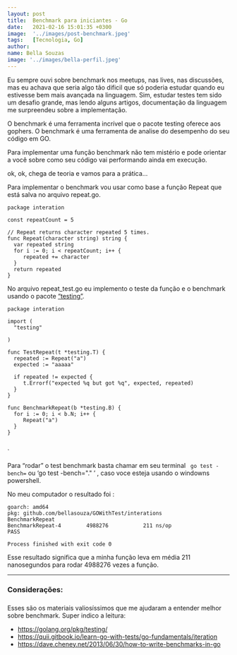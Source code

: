 ```yaml
---
layout: post
title:  Benchmark para iniciantes - Go
date:   2021-02-16 15:01:35 +0300
image:  '../images/post-benchmark.jpeg'
tags:   [Tecnologia, Go]
author: 
name: Bella Souzas
image: '../images/bella-perfil.jpeg'
---
```

Eu sempre ouvi sobre benchmark nos meetups, nas lives, nas discussões, mas eu achava que seria algo tão dificil que só poderia estudar quando eu estivesse bem mais avançada na linguagem. Sim, estudar testes tem sido um desafio grande, mas lendo alguns artigos, documentação da linguagem me surpreendeu sobre a implementação.

O benchmark é uma ferramenta incrível que o pacote testing oferece aos gophers. O benchmark é uma ferramenta de analise do desempenho do seu código em GO.

Para implementar uma função benchmark não tem mistério e pode orientar a você sobre como seu código vai performando ainda em execução.

ok, ok, chega de teoria e vamos para a prática…

Para implementar o benchmark vou usar como base a função Repeat que está salva no arquivo repeat.go.

~~~golang
package interation
 
const repeatCount = 5
 
// Repeat returns character repeated 5 times.
func Repeat(character string) string {
  var repeated string
  for i := 0; i < repeatCount; i++ {
     repeated += character
  }
  return repeated
}
 ~~~


No arquivo repeat_test.go eu implemento o teste da função e o  benchmark usando o pacote  [“testing”](https://golang.org/pkg/testing/ ).

~~~golang 
package interation
 
import (
  "testing"
 
)
 
func TestRepeat(t *testing.T) {
  repeated := Repeat("a")
  expected := "aaaaa"
 
  if repeated != expected {
     t.Errorf("expected %q but got %q", expected, repeated)
  }
}
 
func BenchmarkRepeat(b *testing.B) {
  for i := 0; i < b.N; i++ {
     Repeat("a")
  }
}
 
~~~
`

Para “rodar” o test benchmark basta chamar em seu terminal ` go test -bench=` ou ‘go test -bench="." ’ , caso voce esteja usando o windowns powershell.

No meu computador o resultado foi :

~~~
goarch: amd64
pkg: github.com/bellasouza/GOWithTest/interations
BenchmarkRepeat
BenchmarkRepeat-4   	 4988276	       211 ns/op
PASS

Process finished with exit code 0
~~~ 

Esse resultado significa que a minha função leva em média 211 nanosegundos para rodar 4988276 vezes a função.


---


### Considerações: <h3>
Esses são os materiais valiosíssimos que me ajudaram a entender melhor sobre benchmark.
Super indico a leitura:

* https://golang.org/pkg/testing/
* https://quii.gitbook.io/learn-go-with-tests/go-fundamentals/iteration
* https://dave.cheney.net/2013/06/30/how-to-write-benchmarks-in-go


